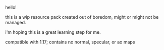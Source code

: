 hello!

this  is  a  wip  resource  pack  created  out  of  boredom,  might  or  might  not  be  managed.

i'm  hoping  this  is  a  great  learning  step  for  me.

compatible  with  1.17;  contains  no  normal,  specular,  or  ao  maps

